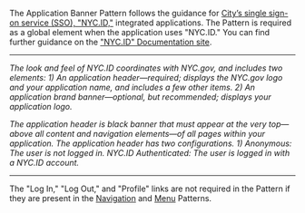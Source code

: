 The Application Banner Pattern follows the guidance for <a href="https://www1.nyc.gov/assets/nyc4d/html/services-nycid/nycid.shtml" target="_blank" rel="noopener nofollow">City’s single sign-on service (SSO), "NYC.ID,"</a> integrated applications. The Pattern is required as a global element when the application uses "NYC.ID." You can find further guidance on the <a href="https://www1.nyc.gov/assets/nyc4d/html/services-nycid/look-and-feel.shtml#html-and-css" target="_blank" rel="noopener nofollow">"NYC.ID" Documentation site</a>.

---

*The look and feel of NYC.ID coordinates with NYC.gov, and includes two elements: 1) An application header—required; displays the NYC.gov logo and your application name, and includes a few other items. 2) An application brand banner—optional, but recommended; displays your application logo.*

*The application header is black banner that must appear at the very top—above all content and navigation elements—of all pages within your application. The application header has two configurations. 1) Anonymous: The user is not logged in. NYC.ID Authenticated: The user is logged in with a NYC.ID account.*

---

The "Log In," "Log Out," and "Profile" links are not required in the Pattern if they are present in the [Navigation](navigation) and [Menu](menu) Patterns.

